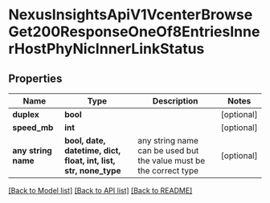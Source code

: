 # NexusInsightsApiV1VcenterBrowseGet200ResponseOneOf8EntriesInnerHostPhyNicInnerLinkStatus


## Properties
Name | Type | Description | Notes
------------ | ------------- | ------------- | -------------
**duplex** | **bool** |  | [optional] 
**speed_mb** | **int** |  | [optional] 
**any string name** | **bool, date, datetime, dict, float, int, list, str, none_type** | any string name can be used but the value must be the correct type | [optional]

[[Back to Model list]](../README.md#documentation-for-models) [[Back to API list]](../README.md#documentation-for-api-endpoints) [[Back to README]](../README.md)


